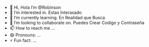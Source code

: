 - 👋 Hi, Hola I’m @Robinson
- 👀 I’m interested in. Estas Interasado
- 🌱 I’m currently learning. En Realidad que Busca
- 💞️ I’m looking to collaborate on. Puedes Crear Codigo y Contraseña 
- 📫 How to reach me ...
- 😄 Pronouns: ...
- ⚡ Fun fact: ...

<!---
Robinson2230/Robinson2230 is a ✨ special ✨ repository because its `README.md` (this file) appears on your GitHub profile.
You can click the Preview link to take a look at your changes.
--->
